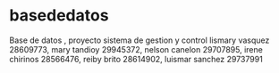 # basededatos
Base de datos , proyecto sistema de gestion y control lismary vasquez 28609773, mary tandioy 29945372, nelson canelon 29707895, irene chirinos 28566476, reiby brito 28614902, luismar sanchez 29737991 
